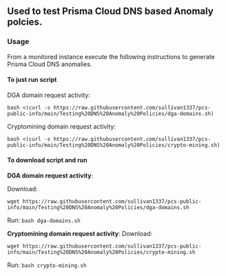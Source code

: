 ## Used to test Prisma Cloud DNS based Anomaly polcies.

### Usage

From a monitored instance execute the following instructions to generate Prisma Cloud DNS anomalies.

#### To just run script

DGA domain request activity:
```
bash <(curl -s https://raw.githubusercontent.com/sullivan1337/pcs-public-info/main/Testing%20DNS%20Anomaly%20Policies/dga-domains.sh)
```

Cryptomining domain request activity:
```
bash <(curl -s https://raw.githubusercontent.com/sullivan1337/pcs-public-info/main/Testing%20DNS%20Anomaly%20Policies/crypto-mining.sh)
```

#### To download script and run
**DGA domain request activity**:

Download:
```
wget https://raw.githubusercontent.com/sullivan1337/pcs-public-info/main/Testing%20DNS%20Anomaly%20Policies/dga-domains.sh
```
Run: 
`bash dga-domains.sh`

**Cryptomining domain request activity**: 
Download:
```
wget https://raw.githubusercontent.com/sullivan1337/pcs-public-info/main/Testing%20DNS%20Anomaly%20Policies/crypto-mining.sh
```
Run:
`bash crypto-mining.sh`
